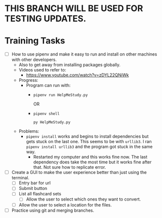 # THIS BRANCH WILL BE USED FOR TESTING UPDATES.

# Training Tasks
- [ ] How to use pipenv and make it easy to run and install on other machines with other developers.
    * Also to get away from installing packages globally.
    * Videos used to refer to:
      * https://www.youtube.com/watch?v=zDYL22QNiWk
    * Progress:
      * Program can run with:
        * `pipenv run HelpMeStudy.py`
          
          OR
        * `pipenv shell`
          
          `py HelpMeStudy.py`
    * Problems:
      * `pipenv install` works and begins to install dependencies but gets stuck on the last one. This seems to be with `urllib3`. I ran `pipenv install urllib3` and the program got stuck in the same way. 
        * Restarted my computer and this works fine now. The last dependency does take the most time but it works fine after that. Not sure how to replicate error.
- [ ] Create a GUI to make the user experience better than just using the terminal.
  - [ ] Entry bar for url
  - [ ] Submit button
  - [ ] List all flashcard sets
    - [ ] Allow the user to select which ones they want to convert.
  - [ ] Allow the user to select a location for the files.
- [ ] Practice using git and merging branches.
